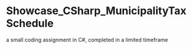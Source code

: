 # Showcase_CSharp_MunicipalityTaxSchedule
a small coding assignment in C#, completed in a limited timeframe
